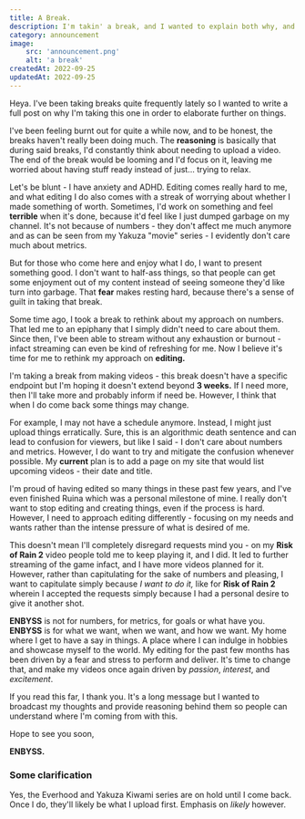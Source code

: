 ```yaml
---
title: A Break.
description: I'm takin' a break, and I wanted to explain both why, and what to expect.
category: announcement
image:
    src: 'announcement.png'
    alt: 'a break'
createdAt: 2022-09-25
updatedAt: 2022-09-25
---
```


Heya. I've been taking breaks quite frequently lately so I wanted to write a full post on why I'm taking this one in order to elaborate further on things.

I've been feeling burnt out for quite a while now, and to be honest, the breaks haven't really been doing much. The **reasoning** is basically that during said breaks, I'd constantly think about needing to upload a video. The end of the break would be looming and I'd focus on it, leaving me worried about having stuff ready instead of just... trying to relax.

Let's be blunt - I have anxiety and ADHD. Editing comes really hard to me, and what editing I do also comes with a streak of worrying about whether I made something of worth. Sometimes, I'd work on something and feel **terrible** when it's done, because it'd feel like I just dumped garbage on my channel. It's not because of numbers - they don't affect me much anymore and as can be seen from my Yakuza "movie" series - I evidently don't care much about metrics.

But for those who come here and enjoy what I do, I want to present something good. I don't want to half-ass things, so that people can get some enjoyment out of my content instead of seeing someone they'd like turn into garbage. That **fear** makes resting hard, because there's a sense of guilt in taking that break. 

Some time ago, I took a break to rethink about my approach on numbers. That led me to an epiphany that I simply didn't need to care about them. Since then, I've been able to stream without any exhaustion or burnout - infact streaming can even be kind of refreshing for me. Now I believe it's time for me to rethink my approach on **editing.**

I'm taking a break from making videos - this break doesn't have a specific endpoint but I'm hoping it doesn't extend beyond **3 weeks.** If I need more, then I'll take more and probably inform if need be. However, I think that when I do come back some things may change.

For example, I may not have a schedule anymore. Instead, I might just upload things erratically. Sure, this is an algorithmic death sentence and can lead to confusion for viewers, but like I said - I don't care about numbers and metrics. However, I do want to try and mitigate the confusion whenever possible. My **current** plan is to add a page on my site that would list upcoming videos - their date and title.

I'm proud of having edited so many things in these past few years, and I've even finished Ruina which was a personal milestone of mine. I really don't want to stop editing and creating things, even if the process is hard. However, I need to approach editing differently - focusing on my needs and wants rather than the intense pressure of what is desired of me.

This doesn't mean I'll completely disregard requests mind you - on my **Risk of Rain 2** video people told me to keep playing it, and I did. It led to further streaming of the game infact, and I have more videos planned for it. However, rather than capitulating for the sake of numbers and pleasing, I want to capitulate simply because _I want to do it,_ like for **Risk of Rain 2** wherein I accepted the requests simply because I had a personal desire to give it another shot.

**ENBYSS** is not for numbers, for metrics, for goals or what have you. **ENBYSS** is for what we want, when we want, and how we want. My home where I get to have a say in things. A place where I can indulge in hobbies and showcase myself to the world. My editing for the past few months has been driven by a fear and stress to perform and deliver. It's time to change that, and make my videos once again driven by _passion_, _interest_, and _excitement_.

If you read this far, I thank you. It's a long message but I wanted to broadcast my thoughts and provide reasoning behind them so people can understand where I'm coming from with this.

Hope to see you soon,

**ENBYSS.**

### Some clarification

Yes, the Everhood and Yakuza Kiwami series are on hold until I come back. Once I do, they'll likely be what I upload first. Emphasis on _likely_ however.